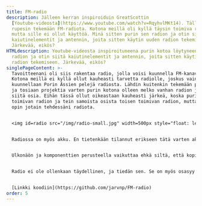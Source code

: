 ```yaml
---
title: FM-radio
description: Jälleen kerran inspiroiduin GreatScottin
  [Youtube-videosta](https://www.youtube.com/watch?v=RqyhvlMKt14). Tällä kertaa
  rupesin tekemään FM-radiota. Kotona meillä oli kyllä täysin toimiva radio,
  mutta sille ei ollut käyttöä. Minä sitten purin sen radion ja otin siitä
  kaiutinelementit ja antennin, joita sitten käytin uuden radion tekemiseen.
  Järkevää, eikös?
HTMLdescription: Youtube-videosta inspiroituneena purin kotoa löytyneen toimivan
  radion ja otin siitä kaiutinelementit ja antennin, joita sitten käytin uuden
  radion tekemiseen. Järkevää, eikös?
singlePageContent: >-
  Tavoitteenani oli siis rakentaa radio, jolla voisi kuunnella FM-kanavia.
  Kotona meillä ei kyllä ollut kauheasti tarvetta radiolle, joskus vain
  kuunnellaan Porin Ässien pelejä radiosta. Lähdin kuitenkin tekemään projektia,
  ja tosiaan projektia varten purin kotona olleen melko vanhan radion ja käytin
  siitä osia. Eihän tässä ollut oikeastaan kauheasti järkeä, koska purin
  toimivan radion ja tein samoista osista toisen toimivan radion, mutta ainakin
  opin jotain tehdessäni radiota.


  <img id=radio src="/img/radio-small.jpg" width=500px style="float: left;" alt="Itsetehty puinen radio">Tämä on taas sellainen projekti, että en tosiaan muista kaikkia yksityiskohtia siitä. Yritän kuitenkin muistella ja selvittää tietoja mahdollisimman tarkasti. Radiovastaanottimena käytin samaa moduulia kuin GreatScott videossaan, eli TEA5767-moduulia. Sitä ohjasin tutusti Atmega328p-mikrokontrollerilla I2C-protokollalla lähetetyin komennoin. Radiovastaanottimesta äänisignaali kulkee digitaalisen potentiometrin ja operaatiovahvistimen läpi vahvistimen kautta kaiuttimiin. Vahvistin oli Kiinasta tilattu, ja siinä on sisäänrakennettuna Bluetooth, joten radioni toimii myös Bluetooth-kaiuttimena. Ohjasin äänisignaalin muistaakseni vähän erikoisesti radiomoduulista operaatiovahvistimen kautta digitaaliseen potentiometriin ja siitä vielä uudestaan toisen operaatiovahvistimen kautta varsinaiseen vahvistimeen. Näin tein muistaakseni muutamasta eri syystä. Ensinnäkin halusin varmaan muuttaa äänen voimakkuutta siten, että äänenvoimakkuus olisi järkevä digitaalisen potentiometrin molemmissa ääripäissä. Siispä ensimmäisen operaatiovahvistimen kytkin siten, että vahvistusta voi säätää fyysisen potentiometrin avulla sopivaksi. Toinen operaatiovahvistin taitaa olla muistaakseni kytketty vain siten, että se on ns. "voltage follower", siispä se ei tee signaalille mitään. Todennäköisesti se on aika turha. Käytin sitä varmaankin sen takia, että en ollut varma, mikä on Kiina-vahvistimen sisääntuloimpedanssi. Jos digitaalisesta potentiometristä tulevan signaalin olisi suoraan kytkenyt Kiina-vahvistimeen, äänenvoimakkuus olisi ehkä muuttunut, jos vahvistimen sisääntuloimpedanssi ei olisi kovin korkea. Operaatiovahvistin taas voi toimia pienenä virtalähteenä, siis signaalin mukana voi kulkea hieman virtaa ilman, että äänenvoimakkuus muuttuu. En tiedä oliko tuossa selityksessä mitään järkeä, toivottavasti lukija ymmärsi. <img id=radio-inside src="/img/radio-inside-small.jpg" width=500px style="float: left;" alt="Radio sisältäpäin. Elektroniikka ja johtoja">


  Radiossa on myös akku. En tietenkään tilannut erikseen tätä varten akkua, vaan purin kotona lojuneen vanhan käyttämättömän läppärin ja otin siitä akut. Lisäksi tilasin Ebaystä akkujen hyvinvoinnista huolehtivan palikan. (Se siis estää akkuja ylilatautumista tai purkautumasta liian tyhjiksi ja siinä on myös oikosulkusuoja.)


  Ulkonäön ja komponenttien perusteella vaikuttaa ehkä siltä, että kopioin koko projektin suoraan Youtubesta. En kuitenkaan tehnyt näin. Esimerkiksi käyttämäni digitaalinen potentiometri (X9C104) on eri kuin videossa, ja opettelin käyttämään sitä netistä löytyneen "datasheetin" perusteella. Lisäksi koodi on jälleen kerran itse kirjoittamaani. Siitä minulla ei taaskaan ole kauheasti sanottavaa, koska en muista kauheasti sen toimintaperiaatteesta. Muistaakseni jonkin aikaa radion tekemisen jälkeen mietin, että koodi on varmaan aika huonoa, koska radiota käytettäessä hypitään koko ajan funktiosta toiseen ilman, että päästäisiin funktion loppuun tai palautettaisiin mitään. Tämä ei tosiaan ole kauhean hyvä ratkaisu. Näin jälkeenpäin mietittynä toteutin siis radion käyttöjärjestelmän hyvin huonosti.<img id=radio-inside2 src="/img/radio-inside2-small.jpg" width=400px style="float: right;" alt="Radion elektroniikkaa. X9C104, operaatiovahvistin, Atmega328p, TEA5767 ja muita komponentteja."> En kuitenkaan korjannut tätä ongelmaa koskaan, koska radio toimi. Toki, jos tästä aiheutuisi ongelmia tai jos radiota käyttäisi joku muu kuin minä, korjaisin ongelman. Nyt tätä tekstiä kirjoittaessa kyllä nolottaa julkaista tällaista, mutta en enää rupea korjaamaan koodia. Virheistä oppii.


  Radio ei ole ollenkaan täydellinen, ja tiedän sen. Se on myös osasyy sille, että radiota ei ole koskaan käytetty kovin paljoa. Ensinnäkin äänenlaatu ei tosiaan ole mikään ihmeellinen. Ihmeellistä ei kyllä voi olettaakaan, kun käyttää vanhasta radiosta ongittuja kaiuttimia ja laittaa ne koteloon miettimättä akustiikkaa ollenkaan. Lisäksi Kiinasssa tilatussa vahvistimessa on hyvin rasittava ominaisuus: Kun radion käynnistää, se piippaa. Ja piippaus on jostain syystä todella voimakas. Tekee melkein mieli laittaa kädet korville. Tämän takia ei oikein koskaan tee mieli edes laittaa radiota päälle.


  [Linkki koodiin](https://github.com/jarvnp/FM-radio)
order: 5
---
```

